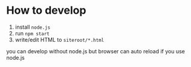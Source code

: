 # How to develop
1. install `node.js`
1. run `npm start`
1. write/edit HTML to `siteroot/*.html`

you can develop without node.js but browser can auto reload if you use node.js


